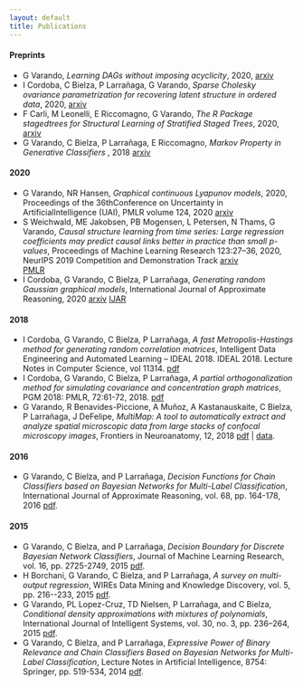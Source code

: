 ```yaml
---
layout: default
title: Publications
---
```

#### Preprints 

- G Varando, 
  *Learning DAGs without imposing acyclicity*, 2020,
  [arxiv](https://arxiv.org/abs/2006.03005)
- I Cordoba, C Bielza, P Larrañaga, G Varando, 
  *Sparse Cholesky ovariance parametrization for 
   recovering latent structure in ordered data*, 2020,
   [arxiv](https://arxiv.org/abs/2006.01448)
- F Carli, M Leonelli, E Riccomagno, G Varando, 
  *The R Package stagedtrees for Structural Learning of Stratified Staged Trees*, 
  2020, [arxiv](https://arxiv.org/abs/2004.06459)
- G Varando, C Bielza, P Larrañaga, E Riccomagno, 
   *Markov Property in Generative Classifiers* ,
    2018 [arxiv](https://arxiv.org/abs/1811.04759) 

#### 2020

- G Varando, NR Hansen, 
  *Graphical continuous Lyapunov models*, 2020,
  Proceedings of the 36thConference on Uncertainty in ArtificialIntelligence (UAI), 
  PMLR volume 124, 2020
  [arxiv](https://arxiv.org/abs/2005.10483)
- S Weichwald, ME Jakobsen, PB Mogensen, L Petersen, N Thams, G Varando,
  *Causal structure learning from time series: Large regression 
   coefficients may predict causal links better in practice 
   than small p-values*, Proceedings of Machine Learning Research 123:27–36, 2020,
   NeurIPS 2019 Competition and Demonstration Track 
   [arxiv](https://arxiv.org/abs/2002.09573)   
   [PMLR](http://proceedings.mlr.press/v123/weichwald20a.html)
- I Cordoba, G Varando, C Bielza, P Larrañaga, 
  *Generating random Gaussian graphical models*, 
   International Journal of Approximate Reasoning, 2020
   [arxiv](https://arxiv.org/abs/1909.01062)
   [IJAR](https://www.sciencedirect.com/science/article/abs/pii/S0888613X20302048)

#### 2018

- I Cordoba, G Varando, C Bielza, P Larrañaga, *A fast
  Metropolis-Hastings method for generating random correlation matrices*,
  Intelligent Data Engineering and Automated Learning – 
IDEAL 2018. IDEAL 2018. Lecture Notes in Computer Science, vol 11314.
[pdf](https://arxiv.org/pdf/1809.00351.pdf)
- I Cordoba, G Varando, C Bielza, P Larrañaga, *A partial
  orthogonalization method for simulating covariance and concentration graph
  matrices*, PGM 2018: PMLR, 72:61-72, 2018.
  [pdf](http://proceedings.mlr.press/v72/cordoba18a/cordoba18a.pdf)
- G Varando, R Benavides-Piccione, A Muñoz, A Kastanauskaite, C Bielza, 
  P Larrañaga, J DeFelipe, 
  *MultiMap: A tool to automatically extract and analyze spatial microscopic data 
  from large stacks of confocal microscopy images*, 
  Frontiers in Neuroanatomy, 12, 2018 
  [pdf](https://www.frontiersin.org/articles/10.3389/fnana.2018.00037/pdf) | 
  [data](https://data.broadinstitute.org/bbbc/BBBC044/). 

####  2016 

- G Varando, C Bielza, and P Larrañaga, *Decision Functions for Chain Classifiers based on Bayesian Networks for Multi-Label Classification*, International Journal of Approximate Reasoning, vol. 68, pp. 164-178, 2016 
[pdf](https://www.sciencedirect.com/science/article/pii/S0888613X15000900). 


#### 2015

- G Varando, C Bielza, and P Larrañaga, *Decision Boundary for Discrete Bayesian Network Classifiers*, Journal of Machine Learning Research, vol. 16, pp. 2725-2749, 2015  [pdf](http://jmlr.csail.mit.edu/papers/volume16/varando15a/varando15a.pdf).
- H Borchani, G Varando, C Bielza, and P Larrañaga, *A survey on multi-output regression*, WIREs Data Mining and Knowledge Discovery, vol. 5, pp. 216--233, 2015 
[pdf](https://onlinelibrary.wiley.com/doi/full/10.1002/widm.1157).
- G Varando, PL Lopez-Cruz, TD Nielsen, P Larrañaga, and C Bielza, *Conditional density approximations with mixtures of polynomials*, International Journal of Intelligent Systems, vol. 30, no. 3, pp. 236–264, 2015 
[pdf](https://onlinelibrary.wiley.com/doi/full/10.1002/int.21699). 
- G Varando, C Bielza, and P Larrañaga, *Expressive Power of Binary Relevance and Chain Classifiers Based on Bayesian Networks for Multi-Label Classification*, Lecture Notes in Artificial Intelligence, 8754: Springer, pp. 519-534, 2014 [pdf](https://link.springer.com/chapter/10.1007%2F978-3-319-11433-0_34).
